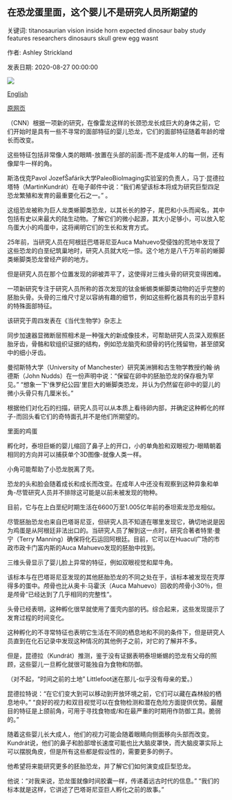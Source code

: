 ## 在恐龙蛋里面，这个婴儿不是研究人员所期望的

关键词: titanosaurian vision inside horn expected dinosaur baby study features researchers dinosaurs skull grew egg wasnt

作者: Ashley Strickland

发表日期: 2020-08-27 00:00:00

![](https://cdn.cnn.com/cnnnext/dam/assets/200827101534-02-ancient-finds-scn-super-tease.jpg)

[English](Inside%20a%20dinosaur%20egg%2C%20this%20baby%20wasn%27t%20what%20researchers%20expected.md)

[原网页](https://edition.cnn.com/2020/08/27/world/sauropod-dinosaur-embryonic-skull-scn-trnd/index.html)

（CNN）根据一项新的研究，在像雷龙这样的长颈恐龙长成巨大的身体之前，它们开始时是具有一些不寻常的面部特征的婴儿恐龙，它们的面部特征随着年龄的增长而改变。

这些特征包括非常像人类的眼睛-放置在头部的前面-而不是成年人的每一侧，还有像犀牛一样的角。

斯洛伐克Pavol JozefŠafárik大学PaleoBioImaging实验室的负责人，马丁·昆德拉塔特（MartinKundrát）在电子邮件中说：“我们希望该标本将成为研究巨型四足恐龙繁殖和发育的最重要化石之一。” 。

这组恐龙被称为巨人龙类蜥脚类恐龙，以其长长的脖子，尾巴和小头而闻名，其中包括有史以来最大的陆生动物。了解它们的微小起源，其大小足够小，可以放入鸵鸟蛋大小的鸡蛋中，这将阐明它们的生长和发育方式。

25年前，当研究人员在阿根廷巴塔哥尼亚Auca Mahuevo受侵蚀的荒地中发现了这些恐龙的白垩纪筑巢地时，研究人员就大吃一惊。这个地方是八千万年前的蜥脚类蜥脚类恐龙曾经产卵的地方。

但是研究人员在那个位置发现的卵被弄平了，这使得对三维头骨的研究变得困难。

一项新研究专注于研究人员所称的首次发现的钛金蜥蜴类蜥脚类动物的近乎完整的胚胎头骨。头骨的三维尺寸足以容纳有趣的细节，例如这些孵化器具有的出乎意料的特殊面部特征。

该研究于周四发表在《当代生物学》杂志上

同步加速器显微断层照相术是一种强大的新成像技术，可帮助研究人员深入观察胚胎牙齿，骨骼和软组织证据的结构，例如恐龙脑壳和颌骨的钙化残留物，甚至颌窝中的细小牙齿。

曼彻斯特大学（University of Manchester）研究美洲狮和古生物学教授约翰·纳德斯（John Nudds）在一份声明中说：“保留在卵中的胚胎恐龙的保存极为罕见。” “想象一下'侏罗纪公园'里巨大的蜥脚类恐龙，并认为仍然留在卵中的婴儿的微小头骨只有几厘米长。”

根据他们对化石的扫描，研究人员可以从本质上看待卵内部，并确定这种孵化的样子-而回头看它们的奇特面孔并不是他们所期望的。

里面的鸡蛋

孵化时，泰坦巨蜥的婴儿缩回了鼻子上的开口，小的单角脸和双眼视力-眼睛朝着相同的方向并可以捕获单个3D图像-就像人类一样。

小角可能帮助了小恐龙脱离了壳。

恐龙的头和脸会随着成长和成长而改变。在成年人中还没有观察到这种异象和单角-尽管研究人员并不排除这可能是以前未被发现的物种。

目前，它与在上白垩纪时期生活在6600万至1.005亿年前的泰坦索龙恐龙相似。

尽管胚胎恐龙也来自巴塔哥尼亚，但研究人员不知道在哪里发现它，确切地说是因为鸡蛋是从阿根廷非法出口的。当研究人员了解到这一点时，研究合著者特里·曼宁（Terry Manning）确保将化石运回阿根廷。目前，它可以在Huacul广场的市政市政卡门富内斯的Auca Mahuevo发现的胚胎中找到。

三维头骨显示了婴儿脸上异常的特征，例如双眼视觉和犀牛角。

该标本与在巴塔哥尼亚发现的其他胚胎恐龙的不同之处在于，该标本被发现在壳厚得多的蛋中。颅骨也比从奥卡·马霍沃（Auca Mahuevo）回收的颅骨小30％，但是颅骨“已经达到了几乎相同的完整性”。

头骨已经表明，这种孵化很早就使用了蛋壳内部的钙。综合起来，这些发现提示了发育过程的时间变化。

这种孵化的不寻常特征也表明它生活在不同的栖息地和不同的条件下，但是研究人员直到在化石记录中发现这种情况的其他例子之前，对它的了解并不多。

但是，昆德拉（Kundrát）推测，鉴于没有证据表明泰坦蜥蜴的恐龙有父母的照顾，这些婴儿一旦孵化就很可能独自为食物和防御。

（对不起，“时间之前的土地” Littlefoot迷在那儿-似乎没有母亲的爱。）

昆德拉特说：“在它们变大到可以移动到开放环境之前，它们可以藏在森林般的栖息地中。” “良好的视力和双目视觉可以在食物检测和潜在危险方面提供优势。最醒目的特征是上颌前角，可用于寻找食物或/和在最严重的时期用作防御工具。脆弱的。”

随着这些婴儿长大成人，他们的视力可能会随着眼睛向侧面移向头部而改变。 Kundrát说，他们的鼻子和脸部增长速度可能也比大脑皮罩快，而大脑皮罩实际上可以摆脱角皮，但是所有这些都是假设性的，需要更多的例子。

他希望将来能研究更多的胚胎恐龙，并了解它们如何演变成巨型恐龙。

他说：“对我来说，恐龙蛋就像时间胶囊一样，传递着远古时代的信息。” “我们的标本就是这样，它讲述了巴塔哥尼亚巨人孵化之前的故事。”